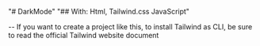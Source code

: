 "# DarkMode" 
"## With: Html, Tailwind.css JavaScript"


-- If you want to create a project like this, to install Tailwind as CLI, be sure to read the official Tailwind website document
